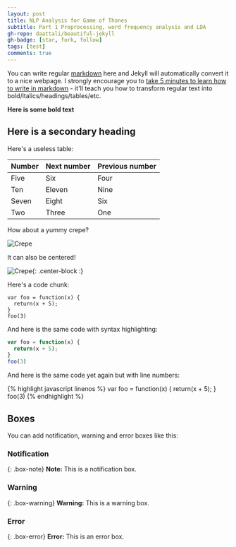 ```yaml
---
layout: post
title: NLP Analysis for Game of Thones
subtitle: Part 1 Preprocessing, word frequency analysis and LDA
gh-repo: daattali/beautiful-jekyll
gh-badge: [star, fork, follow]
tags: [test]
comments: true
---
```


You can write regular [markdown](http://markdowntutorial.com/) here and Jekyll will automatically convert it to a nice webpage.  I strongly encourage you to [take 5 minutes to learn how to write in markdown](http://markdowntutorial.com/) - it'll teach you how to transform regular text into bold/italics/headings/tables/etc.

**Here is some bold text**

## Here is a secondary heading

Here's a useless table:

| Number | Next number | Previous number |
| :------ |:--- | :--- |
| Five | Six | Four |
| Ten | Eleven | Nine |
| Seven | Eight | Six |
| Two | Three | One |


How about a yummy crepe?

![Crepe](https://s3-media3.fl.yelpcdn.com/bphoto/cQ1Yoa75m2yUFFbY2xwuqw/348s.jpg)

It can also be centered!

![Crepe](https://s3-media3.fl.yelpcdn.com/bphoto/cQ1Yoa75m2yUFFbY2xwuqw/348s.jpg){: .center-block :}

Here's a code chunk:

~~~
var foo = function(x) {
  return(x + 5);
}
foo(3)
~~~

And here is the same code with syntax highlighting:

```javascript
var foo = function(x) {
  return(x + 5);
}
foo(3)
```

And here is the same code yet again but with line numbers:

{% highlight javascript linenos %}
var foo = function(x) {
  return(x + 5);
}
foo(3)
{% endhighlight %}

## Boxes
You can add notification, warning and error boxes like this:

### Notification

{: .box-note}
**Note:** This is a notification box.

### Warning

{: .box-warning}
**Warning:** This is a warning box.

### Error

{: .box-error}
**Error:** This is an error box.
